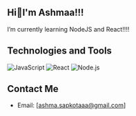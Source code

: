 ## Hi👋I'm Ashmaa!!!



I’m currently learning NodeJS and React!!!!

## Technologies and Tools
![JavaScript](https://img.shields.io/badge/-JavaScript-333333?style=flat&logo=javascript)
![React](https://img.shields.io/badge/-React-333333?style=flat&logo=react)
![Node.js](https://img.shields.io/badge/-Node.js-333333?style=flat&logo=node.js)

## Contact Me
- Email: [ashma.sapkotaaa@gmail.com]



